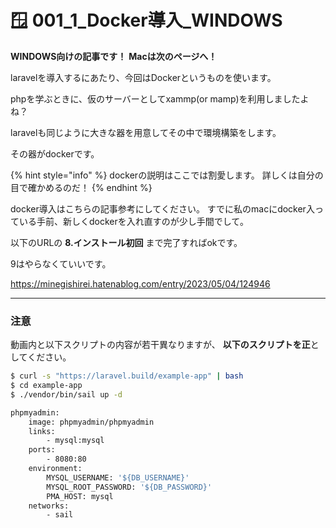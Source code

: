 # 🪟 001_1\_Docker導入_WINDOWS

**WINDOWS向けの記事です！**
**Macは次のページへ！**


laravelを導入するにあたり、今回はDockerというものを使います。

phpを学ぶときに、仮のサーバーとしてxammp(or mamp)を利用しましたよね？

laravelも同じように大きな器を用意してその中で環境構築をします。

その器がdockerです。

{% hint style="info" %}
dockerの説明はここでは割愛します。
詳しくは自分の目で確かめるのだ！
{% endhint %}


docker導入はこちらの記事参考にしてください。
すでに私のmacにdocker入っている手前、新しくdockerを入れ直すのが少し手間でして。

以下のURLの
**8.インストール初回**
まで完了すればokです。

9はやらなくていいです。

https://minegishirei.hatenablog.com/entry/2023/05/04/124946

----

### 注意
動画内と以下スクリプトの内容が若干異なりますが、
**以下のスクリプトを正**としてください。

```bash
$ curl -s "https://laravel.build/example-app" | bash
$ cd example-app
$ ./vendor/bin/sail up -d
```


```bash
phpmyadmin:
    image: phpmyadmin/phpmyadmin
    links:
        - mysql:mysql
    ports:
        - 8080:80
    environment:
        MYSQL_USERNAME: '${DB_USERNAME}'
        MYSQL_ROOT_PASSWORD: '${DB_PASSWORD}'
        PMA_HOST: mysql
    networks:
        - sail
```